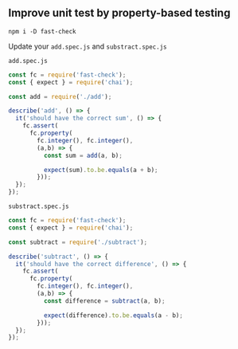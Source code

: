 ## Improve unit test by property-based testing
```
npm i -D fast-check
```

Update your `add.spec.js` and `substract.spec.js`

`add.spec.js`
```js
const fc = require('fast-check');
const { expect } = require('chai');

const add = require('./add');

describe('add', () => {
  it('should have the correct sum', () => {
    fc.assert(
      fc.property(
        fc.integer(), fc.integer(), 
        (a,b) => {
          const sum = add(a, b);

          expect(sum).to.be.equals(a + b);
        }));
  });
});
```

`substract.spec.js`
```js
const fc = require('fast-check');
const { expect } = require('chai');

const subtract = require('./subtract');

describe('subtract', () => {
  it('should have the correct difference', () => {
    fc.assert(
      fc.property(
        fc.integer(), fc.integer(), 
        (a,b) => {
          const difference = subtract(a, b);

          expect(difference).to.be.equals(a - b);
        }));
  });
});
```